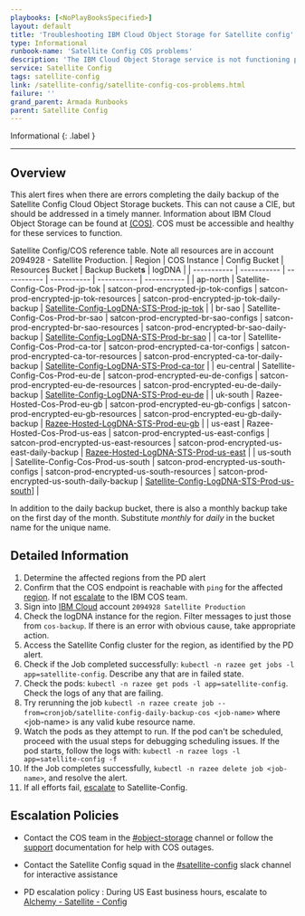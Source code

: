 ```yaml
---
playbooks: [<NoPlayBooksSpecified>]
layout: default
title: 'Troubleshooting IBM Cloud Object Storage for Satellite config'
type: Informational
runbook-name: 'Satellite Config COS problems'
description: 'The IBM Cloud Object Storage service is not functioning properly.'
service: Satellite Config
tags: satellite-config
link: /satellite-config/satellite-config-cos-problems.html
failure: ''
grand_parent: Armada Runbooks
parent: Satellite Config
---
```


Informational
{: .label }

---

## Overview

This alert fires when there are errors completing the daily backup of the Satellite Config Cloud Object Storage buckets. This can not cause a CIE, but should be addressed in a timely manner. Information about IBM Cloud Object Storage can be found at [(COS)](https://cloud.ibm.com/catalog/services/cloud-object-storage). COS must be accessible and healthy for these services to function.

Satellite Config/COS reference table. Note all resources are in account 2094928 - Satellite Production.
| Region      | COS Instance  | Config Bucket | Resources Bucket | Backup Bucket**s** | logDNA      |
| ----------- | -----------   | -----------   | -----------   | -----------      | -----------   |
| ap-north    | Satellite-Config-Cos-Prod-jp-tok | satcon-prod-encrypted-jp-tok-configs | satcon-prod-encrypted-jp-tok-resources | satcon-prod-encrypted-jp-tok-daily-backup | [Satellite-Config-LogDNA-STS-Prod-jp-tok](https://cloud.ibm.com/observe/logging/33555a62-bbf3-4c69-a95c-1302bdd4821a/overview)    |
| br-sao      | Satellite-Config-Cos-Prod-br-sao | satcon-prod-encrypted-br-sao-configs | satcon-prod-encrypted-br-sao-resources | satcon-prod-encrypted-br-sao-daily-backup | [Satellite-Config-LogDNA-STS-Prod-br-sao](https://cloud.ibm.com/observe/logging/bcb65a15-96a4-4854-9d57-23ed86a8b78f/overview)    |
| ca-tor      | Satellite-Config-Cos-Prod-ca-tor | satcon-prod-encrypted-ca-tor-configs | satcon-prod-encrypted-ca-tor-resources | satcon-prod-encrypted-ca-tor-daily-backup | [Satellite-Config-LogDNA-STS-Prod-ca-tor](https://cloud.ibm.com/observe/logging/59abd45e-0546-4289-87a5-7e636f3e052e/overview) |
| eu-central  | Satellite-Config-Cos-Prod-eu-de | satcon-prod-encrypted-eu-de-configs | satcon-prod-encrypted-eu-de-resources | satcon-prod-encrypted-eu-de-daily-backup | [Satellite-Config-LogDNA-STS-Prod-eu-de](https://cloud.ibm.com/observe/logging/16906e4c-098d-4c5d-a63d-919522c82e2d/overview)      |
| uk-south    | Razee-Hosted-Cos-Prod-eu-gb | satcon-prod-encrypted-eu-gb-configs | satcon-prod-encrypted-eu-gb-resources | satcon-prod-encrypted-eu-gb-daily-backup | [Razee-Hosted-LogDNA-STS-Prod-eu-gb](https://cloud.ibm.com/observe/logging/c1ec5c45-46b5-48ca-9495-dc94ee2bbe4c/overview) |
| us-east     | Razee-Hosted-Cos-Prod-us-eas | satcon-prod-encrypted-us-east-configs | satcon-prod-encrypted-us-east-resources | satcon-prod-encrypted-us-east-daily-backup | [Razee-Hosted-LogDNA-STS-Prod-us-east](https://cloud.ibm.com/observe/logging/06ac13ee-3cf3-445d-8ff0-619a14130ec5/overview) |
| us-south    | Satellite-Config-Cos-Prod-us-south | satcon-prod-encrypted-us-south-configs | satcon-prod-encrypted-us-south-resources | satcon-prod-encrypted-us-south-daily-backup | [Satellite-Config-LogDNA-STS-Prod-us-south](https://cloud.ibm.com/observe/logging/e206a368-c1b2-480b-9e39-4328e70e1728/overview)] |

In addition to the daily backup bucket, there is also a monthly backup take on the first day of the month. Substitute *monthly* for *daily* in the bucket name for the unique name.

## Detailed Information

1. Determine the affected regions from the PD alert
2. Confirm that the COS endpoint is reachable with `ping` for the affected [region](https://cloud.ibm.com/docs/cloud-object-storage?topic=cloud-object-storage-endpoints#endpoints-region). If not [escalate](#escalation-policy) to the IBM COS team.
3. Sign into [IBM Cloud](https://cloud.ibm.com/) account `2094928 Satellite Production`
4. Check the logDNA instance for the region. Filter messages to just those from `cos-backup`. If there is an error with obvious cause, take appropriate action.
5. Access the Satellite Config cluster for the region, as identified by the PD alert.
6. Check if the Job completed successfully: `kubectl -n razee get jobs -l app=satellite-config`. Describe any that are in failed state.
7. Check the pods: `kubectl -n razee get pods -l app=satellite-config`. Check the logs of any that are failing.
8. Try rerunning the job `kubectl -n razee create job --from=cronjob/satellite-config-daily-backup-cos <job-name>` where \<job-name> is any valid kube resource name.
9. Watch the pods as they attempt to run. If the pod can't be scheduled, proceed with the usual steps for debugging scheduling issues. If the pod starts, follow the logs with: `kubectl -n razee logs -l app=satellite-config -f`
10. If the Job completes successfully, `kubectl -n razee delete job <job-name>`, and resolve the alert.
11. If all efforts fail, [escalate](#escalation-policies) to Satellite-Config.


## Escalation Policies

* Contact the COS team in the [#object-storage](https://ibm-argonauts.slack.com/messages/C0VJSU370) channel or follow the [support](https://cloud.ibm.com/docs/services/cloud-object-storage/help/support.html#troubleshooting) documentation for help with COS outages.

* Contact the Satellite Config squad in the [#satellite-config](https://ibm-argonauts.slack.com/archives/CPPG4CX3N) slack channel for interactive assistance

* PD escalation policy : During US East business hours, escalate to [Alchemy - Satellite - Config](https://ibm.pagerduty.com/escalation_policies#P42GAQ1)

